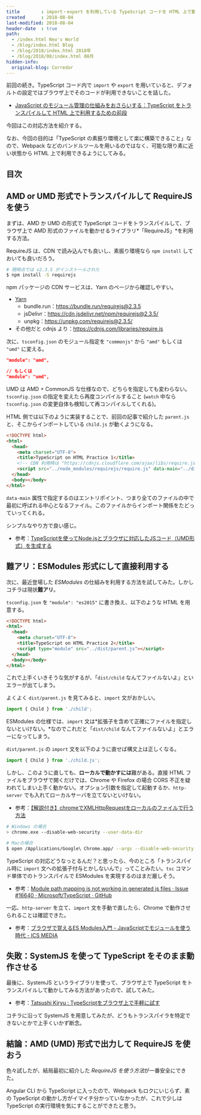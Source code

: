 ```yaml
---
title        : import・export を利用している TypeScript コードを HTML 上で動作させる方法
created      : 2018-08-04
last-modified: 2018-08-04
header-date  : true
path:
  - /index.html Neo's World
  - /blog/index.html Blog
  - /blog/2018/index.html 2018年
  - /blog/2018/08/index.html 08月
hidden-info:
  original-blog: Corredor
---
```


前回の続き。TypeScript コード内で `import` や `export` を用いていると、デフォルトの設定ではブラウザ上でそのコードが利用できないことを話した。

- [JavaScript のモジュール管理の仕組みをおさらいする：TypeScript をトランスパイルして HTML 上で利用するための前段](/blog/2018/08/03-02.html)

今回はこの対応方法を紹介する。

なお、今回の目的は「TypeScript の素振り環境として楽に構築できること」なので、Webpack などのバンドルツールを用いるのではなく、可能な限り素に近い状態から HTML 上で利用できるようにしてみる。

## 目次

## AMD or UMD 形式でトランスパイルして RequireJS を使う

まずは、AMD か UMD の形式で TypeScript コードをトランスパイルして、ブラウザ上で AMD 形式のファイルを動かせるライブラリ*「RequireJS」*を利用する方法。

RequireJS は、CDN で読み込んでも良いし、素振り環境なら `npm install` しておいても良いだろう。

```bash
# 現時点では v2.3.5 がインストールされた
$ npm install -S requirejs
```

npm パッケージの CDN サービスは、Yarn のページから確認しやすい。

- [Yarn](https://yarnpkg.com/en/package/requirejs)
  - bundle.run：<https://bundle.run/requirejs@2.3.5>
  - jsDelivr：<https://cdn.jsdelivr.net/npm/requirejs@2.3.5/>
  - unpkg：<https://unpkg.com/requirejs@2.3.5/>
- その他だと cdnjs より：<https://cdnjs.com/libraries/require.js>

次に、`tsconfig.json` のモジュール指定を `"commonjs"` から `"amd"` もしくは `"umd"` に変える。

```json
"module": "amd",

// もしくは
"module": "umd",
```

UMD は AMD + CommonJS な仕様なので、どちらを指定しても変わらない。`tsconfig.json` の指定を変えたら再度コンパイルすること (`watch` 中なら `tsconfig.json` の変更自体も検知して再コンパイルしてくれる)。

HTML 側では以下のように実装することで、前回の記事で紹介した `parent.js` と、そこからインポートしている `child.js` が動くようになる。

```html
<!DOCTYPE html>
<html>
  <head>
    <meta charset="UTF-8">
    <title>TypeScript on HTML Practice 1</title>
    <!-- CDN 利用時は "https://cdnjs.cloudflare.com/ajax/libs/require.js/2.3.5/require.js" のように指定する -->
    <script src="../node_modules/requirejs/require.js" data-main="../dist/parent.js"></script>
  </head>
  <body></body>
</html>
```

`data-main` 属性で指定するのはエントリポイント、つまり全てのファイルの中で最初に呼ばれる中心となるファイル。このファイルからインポート関係をたどっていってくれる。

シンプルなやり方で良い感じ。

- 参考：[TypeScriptを使ってNode.jsとブラウザに対応したJSコード（UMD形式）を生成する](https://qiita.com/yohei1126@github/items/a04770e0e41c387144b6)

## 難アリ：ESModules 形式にして直接利用する

次に、最近登場した *ESModules* の仕組みを利用する方法を試してみた。しかしコチラは現状**難アリ**。

`tsconfig.json` を `"module": "es2015"` に書き換え、以下のような HTML を用意する。

```html
<!DOCTYPE html>
<html>
  <head>
    <meta charset="UTF-8">
    <title>TypeScript on HTML Practice 2</title>
    <script type="module" src="../dist/parent.js"></script>
  </head>
  <body></body>
</html>
```

これで上手くいきそうな気がするが、「`dist/child` なんてファイルないよ」といエラーが出てしまう。

よくよく `dist/parent.js` を見てみると、`import` 文がおかしい。

```javascript
import { Child } from './child';
```

ESModules の仕様では、`import` 文は*拡張子を含めて正確にファイルを指定しないといけない。*なのでこれだと「`dist/child` なんてファイルないよ」とエラーになってしまう。

`dist/parent.js` の `import` 文を以下のように直せば構文上は正しくなる。

```javascript
import { Child } from './child.js';
```

しかし、このように直しても、**ローカルで動かすには**難がある。直接 HTML ファイルをブラウザで開くだけでは、Chrome や Firefox の場合 CORS 不正を疑われてしまい上手く動かない。オプション引数を指定して起動するか、`http-server` でも入れてローカルサーバを立てないといけない。

- 参考：[【解説付き】chromeでXMLHttpRequestをローカルのファイルで行う方法](https://qiita.com/growsic/items/a919a7e2a665557d9cf4#chrome%E3%81%AE%E3%82%BB%E3%82%AD%E3%83%A5%E3%83%AA%E3%83%86%E3%82%A3%E3%82%92%E5%A4%96%E3%81%97%E3%81%A6%E8%B5%B7%E5%8B%95)

```bash
# Windows の場合
> chrome.exe --disable-web-security --user-data-dir

# Macの場合
$ open /Applications/Google\ Chrome.app/ --args --disable-web-security --user-data-dir
```

TypeScript の対応どうなっとるんだ？と思ったら、今のところ「トランスパイル時に `import` 文への拡張子付与とかしないんで」ってことみたい。`tsc` コマンド単体でのトランスパイルで ESModules を実現するのはまだ厳しそう。

- 参考：[Module path mapping is not working in generated js files · Issue #16640 · Microsoft/TypeScript · GitHub](https://github.com/Microsoft/TypeScript/issues/16640#issuecomment-309975197)

一応、`http-server` を立て、`import` 文を手動で直したら、Chrome で動作させられることは確認できた。

- 参考：[ブラウザで覚えるES Modules入門 - JavaScriptでモジュールを使う時代 - ICS MEDIA](https://ics.media/entry/16511)

## 失敗：SystemJS を使って TypeScript をそのまま動作させる

最後に、SystemJS というライブラリを使って、ブラウザ上で TypeScript をトランスパイルして動かしてみる方法があったので、試してみた。

- 参考：[Tatsushi Kiryu : TypeScriptをブラウザ上で手軽に試す](http://blogs.jp.infragistics.com/blogs/tatsushi-kiryu/archive/2016/08/11/typescript.aspx)

コチラに沿って SystemJS を用意してみたが、どうもトランスパイラを特定できないとかで上手くいかず断念。

## 結論：AMD (UMD) 形式で出力して RequireJS を使おう

色々試したが、結局最初に紹介した *RequireJS を使う方法*が一番安全にできた。

Angular CLI から TypeScript に入ったので、Webpack もロクにいじらず、素の TypeScript の動かし方がイマイチ分かっていなかったが、これで少しは TypeScript の実行環境を気にすることができたと思う。
